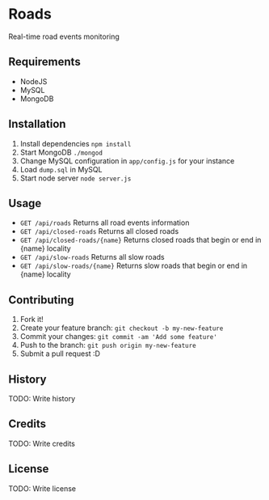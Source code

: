 # Roads
Real-time road events monitoring

## Requirements
- NodeJS
- MySQL
- MongoDB

## Installation
1. Install dependencies `npm install`
2. Start MongoDB `./mongod`
3. Change MySQL configuration in `app/config.js` for your instance
4. Load `dump.sql` in MySQL
5. Start node server `node server.js`

## Usage
- `GET /api/roads` Returns all road events information
- `GET /api/closed-roads` Returns all closed roads
- `GET /api/closed-roads/{name}` Returns closed roads that begin or end in {name} locality
- `GET /api/slow-roads` Returns all slow roads
- `GET /api/slow-roads/{name}` Returns slow roads that begin or end in {name} locality 

## Contributing
1. Fork it!
2. Create your feature branch: `git checkout -b my-new-feature`
3. Commit your changes: `git commit -am 'Add some feature'`
4. Push to the branch: `git push origin my-new-feature`
5. Submit a pull request :D
## History
TODO: Write history
## Credits
TODO: Write credits
## License
TODO: Write license
